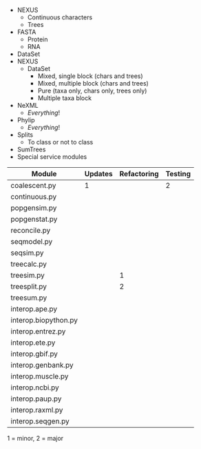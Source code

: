 
-   NEXUS
    -   Continuous characters
    -   Trees
-   FASTA
    -   Protein
    -   RNA
-   DataSet
-   NEXUS
    -   DataSet
        -   Mixed, single block (chars and trees)
        -   Mixed, multiple block (chars and trees)
        -   Pure (taxa only, chars only, trees only)
        -   Multiple taxa block
-   NeXML
    -  *Everything*!
-   Phylip
    -  *Everything*!
-   Splits
    -   To class or not to class
-   SumTrees
-   Special service modules


| Module                 | Updates   | Refactoring   | Testing   |
| ---------------------- | --------- | ------------- | --------- |
| coalescent.py          | 1         |               | 2         |
| continuous.py          |           |               |           |
| popgensim.py           |           |               |           |
| popgenstat.py          |           |               |           |
| reconcile.py           |           |               |           |
| seqmodel.py            |           |               |           |
| seqsim.py              |           |               |           |
| treecalc.py            |           |               |           |
| treesim.py             |           | 1             |           |
| treesplit.py           |           | 2             |           |
| treesum.py             |           |               |           |
| interop.ape.py         |           |               |           |
| interop.biopython.py   |           |               |           |
| interop.entrez.py      |           |               |           |
| interop.ete.py         |           |               |           |
| interop.gbif.py        |           |               |           |
| interop.genbank.py     |           |               |           |
| interop.muscle.py      |           |               |           |
| interop.ncbi.py        |           |               |           |
| interop.paup.py        |           |               |           |
| interop.raxml.py       |           |               |           |
| interop.seqgen.py      |           |               |           |

1 = minor, 2 = major
